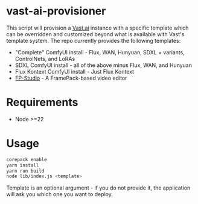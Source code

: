 # vast-ai-provisioner

This script will provision a [Vast.ai](https://vast.ai) instance with a specific template which can be overridden and customized beyond what is available with Vast's template system. The repo currently provides the following templates:

- "Complete" ComfyUI install - Flux, WAN, Hunyuan, SDXL + variants, ControlNets, and LoRAs
- SDXL ComfyUI install - all of the above minus Flux, WAN, and Hunyuan
- Flux Kontext ComfyUI install - Just Flux Kontext
- [FP-Studio](https://github.com/FP-Studio/FramePack-Studio) - A FramePack-based video editor

# Requirements

- Node >=22

# Usage

```sh
corepack enable
yarn install
yarn run build
node lib/index.js <template>
```

Template is an optional argument - if you do not provide it, the application will ask you which one you want to deploy.
